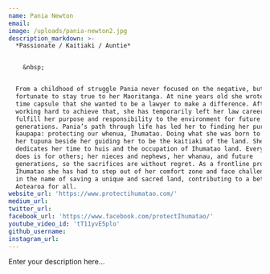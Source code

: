 ```yaml
---
name: Pania Newton
email:
image: /uploads/pania-newton2.jpg
description_markdown: >-
  *Passionate / Kaitiaki / Auntie*


    &nbsp;


  From a childhood of struggle Pania never focused on the negative, but was
  fortunate to stay true to her Maoritanga. At nine years old she wrote in a
  time capsule that she wanted to be a lawyer to make a difference. After
  working hard to achieve that, she has temporarily left her law career to
  fulfill her purpose and responsibility to the environment for future
  generations. Pania’s path through life has led her to finding her purpose, her
  kaupapa: protecting our whenua, Ihumatao. Doing what she was born to do, with
  her tupuna beside her guiding her to be the kaitiaki of the land. She now
  dedicates her time to huis and the occupation of Ihumatao land. Everything she
  does is for others; her nieces and nephews, her whanau, and future
  generations, so the sacrifices are without regret. As a frontline protector of
  Ihumatao she has had to step out of her comfort zone and face challenges, all
  in the name of saving a unique and sacred land, contributing to a better
  Aotearoa for all.
website_url: 'https://www.protectihumatao.com/'
medium_url:
twitter_url:
facebook_url: 'https://www.facebook.com/protectIhumatao/'
youtube_video_id: 'tT11yvE5plo'
github_username:
instagram_url:
---
```


Enter your description here...
